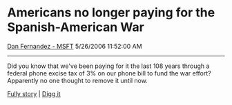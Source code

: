 <div id="page">

# Americans no longer paying for the Spanish-American War

[Dan Fernandez -
MSFT](https://social.msdn.microsoft.com/profile/Dan%20Fernandez%20-%20MSFT)
5/26/2006 11:52:00 AM

-----

<div id="content">

Did you know that we've been paying for it the last 108 years through a
federal phone excise tax of 3% on our phone bill to fund the war
effort?  Apparently no one thought to remove it until now. 

[Fully
story](http://www.usatoday.com/money/industries/telecom/2006-05-25-phone-tax_x.htm?csp=34)
| [Digg it](http://www.digg.com/links/Treasury_to_refund_$13_BILLION_to_consumers)

</div>

</div>
